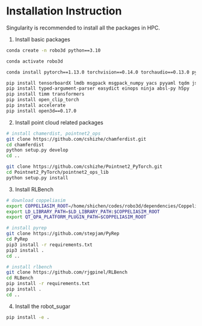 # Installation Instruction

Singularity is recommended to install all the packages in HPC.

1. Install basic packages
```bash
conda create -n robo3d python==3.10

conda activate robo3d

conda install pytorch==1.13.0 torchvision==0.14.0 torchaudio==0.13.0 pytorch-cuda=11.7 -c pytorch -c nvidia

pip install tensorboardX lmdb msgpack msgpack_numpy yacs pyyaml tqdm jsonlines filelock
pip install typed-argument-parser easydict einops ninja absl-py h5py
pip install timm transformers
pip install open_clip_torch
pip install accelerate
pip install open3d==0.17.0
```

2. Install point cloud related packages
```bash
# install chamerdist, pointnet2_ops
git clone https://github.com/cshizhe/chamferdist.git
cd chamferdist
python setup.py develop
cd ..

git clone https://github.com/cshizhe/Pointnet2_PyTorch.git
cd Pointnet2_PyTorch/pointnet2_ops_lib
python setup.py install
```

3. Install RLBench
```bash
# download coppeliasim
export COPPELIASIM_ROOT=/home/shichen/codes/robo3d/dependencies/CoppeliaSim_Edu_V4_1_0_Ubuntu20_04
export LD_LIBRARY_PATH=$LD_LIBRARY_PATH:$COPPELIASIM_ROOT
export QT_QPA_PLATFORM_PLUGIN_PATH=$COPPELIASIM_ROOT

# install pyrep
git clone https://github.com/stepjam/PyRep
cd PyRep
pip3 install -r requirements.txt
pip3 install .
cd ..

# install rlbench
git clone https://github.com/rjgpinel/RLBench
cd RLBench
pip install -r requirements.txt
pip install .
cd ..
```

4. Install the robot_sugar
```bash
pip install -e .
```